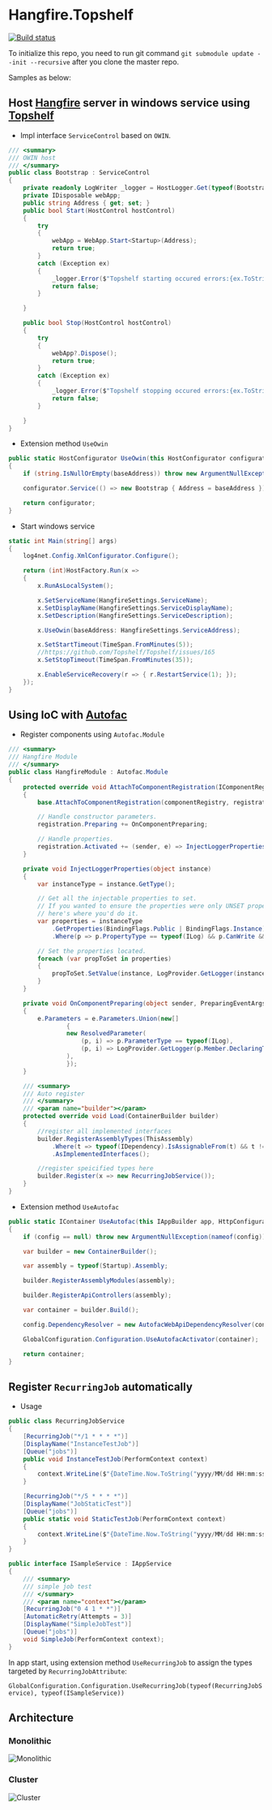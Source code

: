 # Hangfire.Topshelf

[![Build status](https://ci.appveyor.com/api/projects/status/5s9ujdp48l3w0o8i?svg=true)](https://ci.appveyor.com/project/icsharp/hangfire-topshelf)

To initialize this repo, you need to run git command `git submodule update --init --recursive` after you clone the master repo.

Samples as below:

## Host [Hangfire](https://github.com/HangfireIO/Hangfire) server in windows service using [Topshelf](https://github.com/Topshelf/Topshelf)

- Impl interface `ServiceControl` based on `OWIN`.

```csharp
/// <summary>
/// OWIN host
/// </summary>
public class Bootstrap : ServiceControl
{
    private readonly LogWriter _logger = HostLogger.Get(typeof(Bootstrap));
    private IDisposable webApp;
    public string Address { get; set; }
    public bool Start(HostControl hostControl)
    {
        try
        {
            webApp = WebApp.Start<Startup>(Address);
            return true;
        }
        catch (Exception ex)
        {
            _logger.Error($"Topshelf starting occured errors:{ex.ToString()}");
            return false;
        }

    }

    public bool Stop(HostControl hostControl)
    {
        try
        {
            webApp?.Dispose();
            return true;
        }
        catch (Exception ex)
        {
            _logger.Error($"Topshelf stopping occured errors:{ex.ToString()}");
            return false;
        }

    }
}
```

- Extension method `UseOwin`

``` csharp
public static HostConfigurator UseOwin(this HostConfigurator configurator, string baseAddress)
{
    if (string.IsNullOrEmpty(baseAddress)) throw new ArgumentNullException(nameof(baseAddress));

    configurator.Service(() => new Bootstrap { Address = baseAddress });

    return configurator;
}
```

- Start windows service

```csharp
static int Main(string[] args)
{
    log4net.Config.XmlConfigurator.Configure();

    return (int)HostFactory.Run(x =>
    {
        x.RunAsLocalSystem();

        x.SetServiceName(HangfireSettings.ServiceName);
        x.SetDisplayName(HangfireSettings.ServiceDisplayName);
        x.SetDescription(HangfireSettings.ServiceDescription);

        x.UseOwin(baseAddress: HangfireSettings.ServiceAddress);

        x.SetStartTimeout(TimeSpan.FromMinutes(5));
        //https://github.com/Topshelf/Topshelf/issues/165
        x.SetStopTimeout(TimeSpan.FromMinutes(35));

        x.EnableServiceRecovery(r => { r.RestartService(1); });
    });
}

```

## Using IoC with [Autofac](https://github.com/autofac/Autofac)

- Register components using `Autofac.Module`

```csharp
/// <summary>
/// Hangfire Module
/// </summary>
public class HangfireModule : Autofac.Module
{
    protected override void AttachToComponentRegistration(IComponentRegistry componentRegistry, IComponentRegistration registration)
    {
        base.AttachToComponentRegistration(componentRegistry, registration);

        // Handle constructor parameters.
        registration.Preparing += OnComponentPreparing;

        // Handle properties.
        registration.Activated += (sender, e) => InjectLoggerProperties(e.Instance);
    }

    private void InjectLoggerProperties(object instance)
    {
        var instanceType = instance.GetType();

        // Get all the injectable properties to set.
        // If you wanted to ensure the properties were only UNSET properties,
        // here's where you'd do it.
        var properties = instanceType
            .GetProperties(BindingFlags.Public | BindingFlags.Instance)
            .Where(p => p.PropertyType == typeof(ILog) && p.CanWrite && p.GetIndexParameters().Length == 0);

        // Set the properties located.
        foreach (var propToSet in properties)
        {
            propToSet.SetValue(instance, LogProvider.GetLogger(instanceType), null);
        }
    }

    private void OnComponentPreparing(object sender, PreparingEventArgs e)
    {
        e.Parameters = e.Parameters.Union(new[]
                {
                new ResolvedParameter(
                    (p, i) => p.ParameterType == typeof(ILog),
                    (p, i) => LogProvider.GetLogger(p.Member.DeclaringType)
                ),
                });
    }

    /// <summary>
    /// Auto register
    /// </summary>
    /// <param name="builder"></param>
    protected override void Load(ContainerBuilder builder)
    {
        //register all implemented interfaces
        builder.RegisterAssemblyTypes(ThisAssembly)
            .Where(t => typeof(IDependency).IsAssignableFrom(t) && t != typeof(IDependency) && !t.IsInterface)
            .AsImplementedInterfaces();

        //register speicified types here
        builder.Register(x => new RecurringJobService());
    }
}
```

- Extension method `UseAutofac`

```csharp
public static IContainer UseAutofac(this IAppBuilder app, HttpConfiguration config)
{
    if (config == null) throw new ArgumentNullException(nameof(config));

    var builder = new ContainerBuilder();

    var assembly = typeof(Startup).Assembly;

    builder.RegisterAssemblyModules(assembly);

    builder.RegisterApiControllers(assembly);

    var container = builder.Build();

    config.DependencyResolver = new AutofacWebApiDependencyResolver(container);

    GlobalConfiguration.Configuration.UseAutofacActivator(container);

    return container;
}
```

## Register `RecurringJob` automatically

- Usage

```csharp
public class RecurringJobService
{
    [RecurringJob("*/1 * * * *")]
    [DisplayName("InstanceTestJob")]
    [Queue("jobs")]
    public void InstanceTestJob(PerformContext context)
    {
        context.WriteLine($"{DateTime.Now.ToString("yyyy/MM/dd HH:mm:ss")} InstanceTestJob Running ...");
    }

    [RecurringJob("*/5 * * * *")]
    [DisplayName("JobStaticTest")]
    [Queue("jobs")]
    public static void StaticTestJob(PerformContext context)
    {
        context.WriteLine($"{DateTime.Now.ToString("yyyy/MM/dd HH:mm:ss")} StaticTestJob Running ...");
    }
}

public interface ISampleService : IAppService
{
    /// <summary>
    /// simple job test
    /// </summary>
    /// <param name="context"></param>
    [RecurringJob("0 4 1 * *")]
    [AutomaticRetry(Attempts = 3)]
    [DisplayName("SimpleJobTest")]
    [Queue("jobs")]
    void SimpleJob(PerformContext context);
}

```

In app start, using extension method `UseRecurringJob` to assign the types targeted by `RecurringJobAttribute`:

`GlobalConfiguration.Configuration.UseRecurringJob(typeof(RecurringJobService), typeof(ISampleService))`

## Architecture

### Monolithic

![Monolithic](monolithic.png)

### Cluster

![Cluster](cluster.png)







